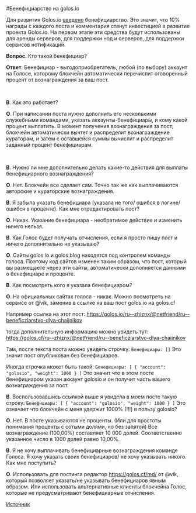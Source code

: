#Бенефициарство на golos.io

Для развития Golos.io [введено](https://golos.io/golosio/@golosio/dlya-razvitiya-golos-io-vvoditsya-beneficiarstvo) бенефициарство. Это значит, что 10% награды с каждого поста и комментария станут инвестицией в развитие проекта Golos.io. На первом этапе эти средства будут использованы для аренды серверов, для поддержки нод и серверов, для поддержки сервисов нотификаций. 

**Вопрос**. Кто такой бенефициар?

**Ответ**. Бенефициар - выгодоприобретатель, любой (по выбору) аккаунт на Голосе, которому блокчейн автоматически перечислит оговоренный процент от вознаграждения за ваш пост.
<p>&nbsp;</p>


**В**. Как это работает?


**О**. При написании поста нужно дополнить его несколькими служебными командами, указать аккаунты-бенефициары, и кому какой процент выплатить. В момент получения вознаграждения за пост, блокчейн автоматически вычтет и распределит вознаграждение кураторам, и затем с оставшейся суммы вычислит и распределит заданный процент бенефициарам.
<p>&nbsp;</p>


**В**. Нужно ли мне дополнительно делать какие-то действия для выплаты бенефициарного вознаграждения?

**О**. Нет. Блокчейн все сделает сам. Точно так же как выплачиваются авторские и кураторские вознаграждения.


**В**. Я забыла указать бенефициара (указала не того/ ошибся в логине/ошибся в проценте). Как мне отредактировать пост?

**О**. Никак. Указание бенефициара - необратимое действие и изменить ничего нельзя.


**В**. Как Голос будет получать отчисления, если я просто пишу пост и ничего дополнительно не указываю?

**О**. Сайты golos.io и golos.blog находятся под контролем команды голоса. Поэтому код сайтов изменен таким образом, что пост, который вы размещаете через эти сайты, автоматически дополняется данными о бенефициаре и проценте.


**В**. Как посмотреть кого я указала бенефициаром?

**О**. На официальных сайтах голоса - никак. Можно посмотреть на сервисе от @vik, заменив в ссылке на ваш пост golos.io на golos.cf

Например ссылка на этот пост:
https://golos.io/ru--zhiznx/@netfriend/ru--beneficziarstvo-dlya-chaijnikov

тогда дополнительную информацию можно увидеть тут:
https://golos.cf/ru--zhiznx/@netfriend/ru--beneficziarstvo-dlya-chaijnikov

Там, после текста поста можно увидеть строчку:
`Бенефициары: []`
Это значит пост опубликован без бенефициаров.

Иногда строчка может быть такой:
`Бенефициары: [ { "account": "golosio", "weight": 1000 } ]`
Это значит что в этом посте бенефициаром указан аккаунт golosio и он получит часть вашего вознаграждения за пост.


**В**. Воспользовавшись ссылкой выше я увидела в моем посте такую строку:
`Бенефициары: [ { "account": "golosio", "weight": 1000 } ]`
Это означает что блокчейн с меня удержит 1000% (!!!) в пользу golosio?

**О**. Нет. В посте указываются не проценты. (Или для простоты понимания проценты с сотыми долями, но без запятой)
Все вознаграждение (100,00%) составляет 10 000 долей. Соответственно указанное число в 1000 долей равно 10,00%.


**В**. Я не хочу выплачивать бенефициарные вознаграждения команде Голоса. Я хочу указать своих бенефициаров/ не хочу указывать никого. Как мне поступить?

**О**. Использовать для постинга редактор https://golos.cf/md/ от @vik, который позволяет указать/не указывать бенефициаров явным образом. Или использовать альтернативные клиенты блокчейна Голос, которые не предусматривают бенефициарные отчисления.

[Источник](https://golos.io/ru--zhiznx/@netfriend/ru--beneficziarstvo-dlya-chaijnikov)